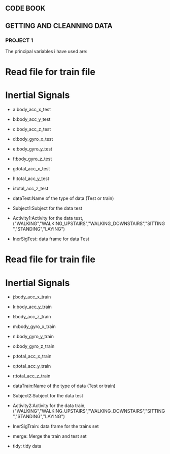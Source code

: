 ## CODE BOOK
##   GETTING AND CLEANNING DATA
###    PROJECT 1

The principal variables i have used are:

# Read file for train file
# Inertial Signals


* a:body_acc_x_test
* b:body_acc_y_test
* c:body_acc_z_test
* d:body_gyro_x_test
* e:body_gyro_y_test
* f:body_gyro_z_test
* g:total_acc_x_test
* h:total_acc_y_test
* i:total_acc_z_test
* dataTest:Name of the type of data (Test or train)

* Subject1:Subject for the data test
* Activity1:Activity for the data test, ("WALKING","WALKING_UPSTAIRS","WALKING_DOWNSTAIRS","SITTING","STANDING","LAYING")

* InerSigTest: data frame for data Test

# Read file for train file
# Inertial Signals

* j:body_acc_x_train
* k:body_acc_y_train
* l:body_acc_z_train
* m:body_gyro_x_train
* n:body_gyro_y_train
* o:body_gyro_z_train
* p:total_acc_x_train
* q:total_acc_y_train
* r:total_acc_z_train
* dataTrain:Name of the type of data (Test or train)
* Subject2:Subject for the data test
* Activity2:Activity for the data train, ("WALKING","WALKING_UPSTAIRS","WALKING_DOWNSTAIRS","SITTING","STANDING","LAYING")

* InerSigTrain: data frame for the trains set

* merge: Merge the train and test set

* tidy: tidy data
